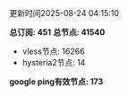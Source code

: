 更新时间2025-08-24 04:15:10

**总订阅: 451**
**总节点: 41540**
- vless节点: 16266
- hysteria2节点: 14

**google ping有效节点: 173**
